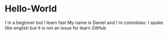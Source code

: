 # Hello-World
I´m a beginner but I learn fast
My name is Daniel and I´m colombian. I spoke litte english but it is not an issue for learn GitHub 
